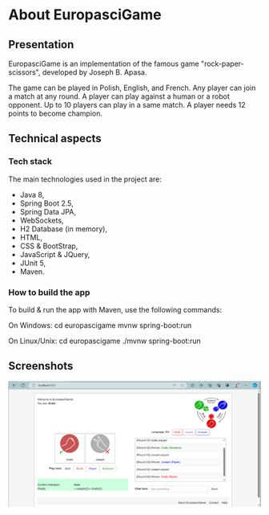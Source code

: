 # About EuropasciGame

## Presentation

EuropasciGame is an implementation of the famous game "rock-paper-scissors", developed by Joseph B. Apasa.

The game can be played in Polish, English, and French.
Any player can join a match at any round.
A player can play against a human or a robot opponent.
Up to 10 players can play in a same match.
A player needs 12 points to become champion.

## Technical aspects

### Tech stack

The main technologies used in the project are:
- Java 8,
- Spring Boot 2.5,
- Spring Data JPA,
- WebSockets,
- H2 Database (in memory),
- HTML,
- CSS & BootStrap,
- JavaScript & JQuery,
- JUnit 5,
- Maven.

### How to build the app

To build & run the app with Maven, use the following commands:

On Windows:
cd europascigame
mvnw spring-boot:run

On Linux/Unix:
cd europascigame
./mvnw spring-boot:run

## Screenshots

![europascigame_screenshot_01.PNG](/src/main/resources/static/europascigame_screenshot_01.PNG?raw=true)
